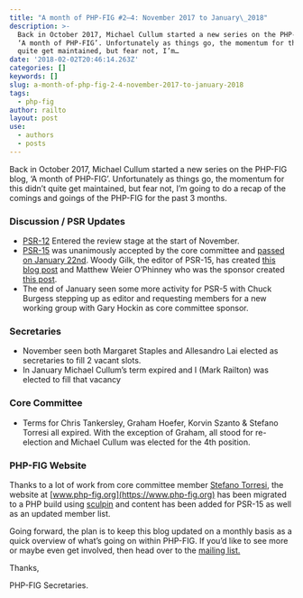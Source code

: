 ```yaml
---
title: "A month of PHP-FIG #2–4: November 2017 to January\_2018"
description: >-
  Back in October 2017, Michael Cullum started a new series on the PHP-FIG blog,
  ‘A month of PHP-FIG’. Unfortunately as things go, the momentum for this didn’t
  quite get maintained, but fear not, I’m…
date: '2018-02-02T20:46:14.263Z'
categories: []
keywords: []
slug: a-month-of-php-fig-2-4-november-2017-to-january-2018
tags:
  - php-fig
author: railto
layout: post
use:
  - authors
  - posts
---
```


Back in October 2017, Michael Cullum started a new series on the PHP-FIG blog, ‘A month of PHP-FIG’. Unfortunately as things go, the momentum for this didn’t quite get maintained, but fear not, I’m going to do a recap of the comings and goings of the PHP-FIG for the past 3 months.

### **Discussion / PSR Updates**

*   [PSR-12](https://groups.google.com/forum/#!topic/php-fig/J_d85lMDf2k) Entered the review stage at the start of November.
*   [PSR-15](https://www.php-fig.org/psr/psr-15/) was unanimously accepted by the core committee and [passed on January 22nd](https://groups.google.com/forum/#!msg/php-fig/f5lL_QNIrgI/SmYZVw_5AwAJ). Woody Gilk, the editor of PSR-15, has created [this blog post](http://shadowhand.me/announcing-psr-15/) and Matthew Weier O’Phinney who was the sponsor created [this post](https://mwop.net/blog/2018-01-23-psr-15.html?utm_source=dlvr.it&utm_medium=phpfig-blog).
*   The end of January seen some more activity for PSR-5 with Chuck Burgess stepping up as editor and requesting members for a new working group with Gary Hockin as core committee sponsor.

### Secretaries

*   November seen both Margaret Staples and Allesandro Lai elected as secretaries to fill 2 vacant slots.
*   In January Michael Cullum’s term expired and I (Mark Railton) was elected to fill that vacancy

### Core Committee

*   Terms for Chris Tankersley, Graham Hoefer, Korvin Szanto & Stefano Torresi all expired. With the exception of Graham, all stood for re-election and Michael Cullum was elected for the 4th position.

### PHP-FIG Website

Thanks to a lot of work from core committee member [Stefano Torresi](https://twitter.com/storresi), the website at [www.php-fig.org](https://www.php-fig.org) has been migrated to a PHP build using [sculpin](https://sculpin.io/) and content has been added for PSR-15 as well as an updated member list.

Going forward, the plan is to keep this blog updated on a monthly basis as a quick overview of what’s going on within PHP-FIG. If you’d like to see more or maybe even get involved, then head over to the [mailing list.](https://groups.google.com/forum/?fromgroups#!forum/php-fig)

Thanks,

PHP-FIG Secretaries.
